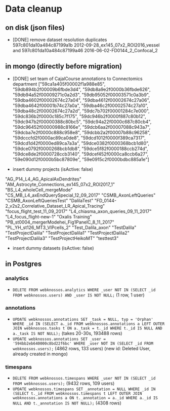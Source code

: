 # Data cleanup

## on disk (json files)

* [DONE] remove dataset resolution duplicates  597c801da10a484c87199a1b 2012-09-28_ex145_07x2_ROI2016_vessel  and  597c801da10a484c87199a46 2016-06-02-FD0144_2_Confocal_2

## in mongo (directly before migration)

* [DONE] set team of CajalCourse annotations to Connectomics department
["59ca1a405f00002f1a988e85", "59db894b2f00009b6fbde3d4", "59db8a9e2f0000b36fbde626", "59db94a52f00009271c0a2d3", "59db95052f00003571c0a3b9", "59dba4602f00002674c27a04", "59dba4612f00002674c27a06", "59dba4642f00001b74c27a0a", "59dba46c2f00002574c27a10", "59dba48c2f00002674c27a2d", "59dc7b702f00001284c7e000", "59dc836b2f0000c185c7f175", "59dc946b2f0000f887c80b12", "59dc947b2f00000388c80bc5", "59dc94a22f0000c687c80cb4", "59dc96452f00000988c8166e", "59dcb6aa2f00007088c943a7", "59dcba7e2f0000c888c958e8", "59dcbb2a2f00007b88c96258", "59dcccfd2f0000ac89ca0de8", "59dcd1012f0000f389ca7317", "59dcd1d42f0000ed89ca7a3a", "59dce0382f0000368bcb1d80", "59dce0792f0000268bcb1db8", "59dce5f82f0000188ccb274d", "59dce8de2f0000728ccb3140", "59dcef452f0000ca8ccb6a27", "59e090d12f0000b5bc87809e", "59e0915c2f0000bdbc885a1e"]



* insert dummy projects (isActive: false)

"AG_P14_L4_AG_ApicalAxDendrites"
"AM_Astrocyte_Connections_ex145_07x2_ROI2017_1"
"BS_L4_wholeCell_mergeMode"
"CS_MB_L4_axEndQuerySpecial_12_09_2017"
"CSMB_AxonLeftQueries"
"CSMB_AxonLeftQueriesTest"
"DalilaTest"
"FD_0144-2_v2s2_Correlative_Dataset_LR_Apical_Tracing"
"focus_flight_test_11_09_2017"
"L4_chiasma_axon_queries_09_11_2017"
"L4_focus_flight-new-1"
"Oxalis Training"
"PB_st0004_mergerModehei_Fig1PanelC_8_11_2017"
"PL_YH_st126_MT3_VIPcells_2"
"Test_Dalila_axon"
"TestDalila"
"TestProjectDalila"
"TestProjectDalila1"
"TestProjectDalila2"
"TestProjectDalila3"
"TestProjectHeikoMT"
"testtest3"


* insert dummy datasets (isActive: false)




## in Postgres

### analytics
* `DELETE FROM webknossos.analytics WHERE _user NOT IN (SELECT _id FROM webknossos.users) AND _user IS NOT NULL;` (1 row, 1 user)

### annotations

* `UPDATE webknossos.annotations SET _task = NULL, typ = 'Orphan' WHERE _id IN (SELECT a._id FROM webknossos.annotations a LEFT OUTER JOIN webknossos.tasks t ON a._task = t._id WHERE t._id IS NULL AND a._task IS NOT NULL);` (takes 20-30s, 193488 rows)
* `UPDATE webknossos.annotations SET _user = '594bb2eb640000c8bd22f6bc' WHERE _user NOT IN (SELECT _id FROM webknossos.users);` (4862 rows, 133 users) (new id: Deleted User, already created in mongo)

### timespans
* `DELETE FROM webknossos.timespans WHERE _user NOT IN (SELECT _id FROM webknossos.users);` (9432 rows, 109 users)
* `UPDATE webknossos.timespans SET _annotation = NULL WHERE _id IN (SELECT t._id FROM webknossos.timespans t LEFT OUTER JOIN webknossos.annotations a ON t._annotation = a._id WHERE a._id IS NULL AND t._annotation IS NOT NULL);` (4308 rows)

